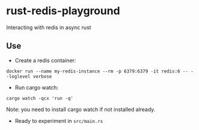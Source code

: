 # rust-redis-playground
Interacting with redis in async rust

## Use

- Create a redis container:
```
docker run --name my-redis-instance --rm -p 6379:6379 -it redis:6 -- --loglevel verbose
```

- Run cargo watch:
```
cargo watch -qcx 'run -q'
```
Note: you need to install cargo watch if not installed already.

- Ready to experiment in `src/main.rs`

